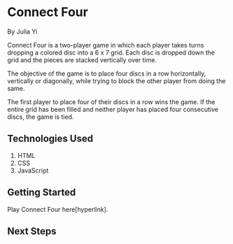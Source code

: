 # Connect Four

By Julia Yi

Connect Four is a two-player game in which each player takes turns dropping a colored disc into a 6 x 7 grid. Each disc is dropped down the grid and the pieces are stacked vertically over time. 

The objective of the game is to place four discs in a row horizontally, vertically or diagonally, while trying to block the other player from doing the same.

The first player to place four of their discs in a row wins the game. If the entire grid has been filled and neither player has placed four consecutive discs, the game is tied.



## Technologies Used

1. HTML
2. CSS
3. JavaScript

## Getting Started

Play Connect Four here[hyperlink].

## Next Steps